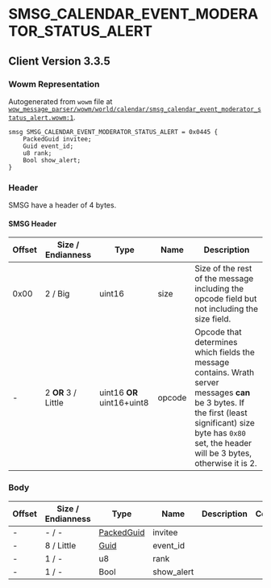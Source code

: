 # SMSG_CALENDAR_EVENT_MODERATOR_STATUS_ALERT

## Client Version 3.3.5

### Wowm Representation

Autogenerated from `wowm` file at [`wow_message_parser/wowm/world/calendar/smsg_calendar_event_moderator_status_alert.wowm:1`](https://github.com/gtker/wow_messages/tree/main/wow_message_parser/wowm/world/calendar/smsg_calendar_event_moderator_status_alert.wowm#L1).
```rust,ignore
smsg SMSG_CALENDAR_EVENT_MODERATOR_STATUS_ALERT = 0x0445 {
    PackedGuid invitee;
    Guid event_id;
    u8 rank;
    Bool show_alert;
}
```
### Header

SMSG have a header of 4 bytes.

#### SMSG Header

| Offset | Size / Endianness | Type   | Name   | Description |
| ------ | ----------------- | ------ | ------ | ----------- |
| 0x00   | 2 / Big           | uint16 | size   | Size of the rest of the message including the opcode field but not including the size field.|
| -      | 2 **OR** 3 / Little| uint16 **OR** uint16+uint8 | opcode | Opcode that determines which fields the message contains. Wrath server messages **can** be 3 bytes. If the first (least significant) size byte has `0x80` set, the header will be 3 bytes, otherwise it is 2. |

### Body

| Offset | Size / Endianness | Type | Name | Description | Comment |
| ------ | ----------------- | ---- | ---- | ----------- | ------- |
| - | - / - | [PackedGuid](../spec/packed-guid.md) | invitee |  |  |
| - | 8 / Little | [Guid](../spec/packed-guid.md) | event_id |  |  |
| - | 1 / - | u8 | rank |  |  |
| - | 1 / - | Bool | show_alert |  |  |

